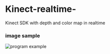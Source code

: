 # Kinect-realtime-
Kinect SDK with depth and color map in realtime

### image sample

![program example](https://user-images.githubusercontent.com/51745277/82772301-bf8ad680-9e79-11ea-8b80-41b296016e10.jpg)

